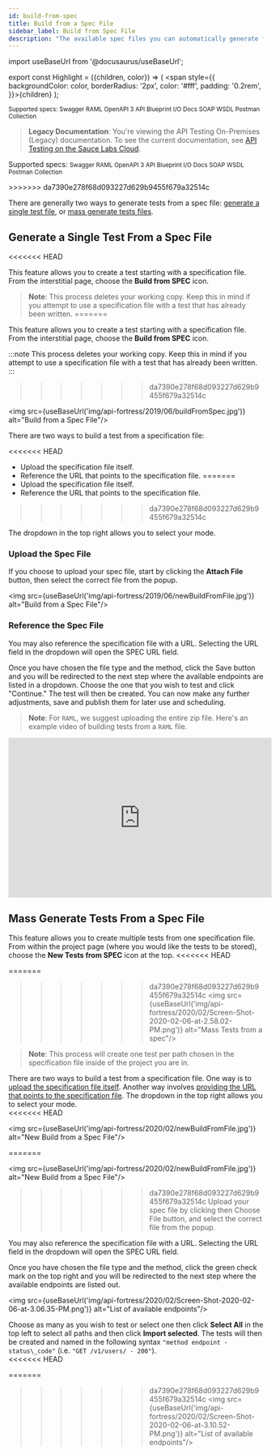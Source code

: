 ```yaml
---
id: build-from-spec
title: Build from a Spec File
sidebar_label: Build from Spec File
description: "The available spec files you can automatically generate from are: Swagger, RAML, OpenAPI 3, API Blueprint, I/O Docs, SOAP WSDL, and Postman Collection."
---
```


import useBaseUrl from '@docusaurus/useBaseUrl';

export const Highlight = ({children, color}) => ( <span style={{
      backgroundColor: color,
      borderRadius: '2px',
      color: '#fff',
      padding: '0.2rem',
    }}>{children}</span> );


<p><small>Supported specs: <Highlight color="#37b732">Swagger</Highlight> <Highlight color="#29d3fe">RAML</Highlight> <Highlight  color="#4e5b2e">OpenAPI 3</Highlight> <Highlight color="#9073d2">API Blueprint</Highlight> <Highlight color="#c3090c">I/O Docs</Highlight> <Highlight color="#025b9c">SOAP</Highlight> <Highlight color="#025b9c">WSDL</Highlight> <Highlight color="#ff6c37">Postman Collection</Highlight> </small></p>

>**Legacy Documentation**: You're viewing the API Testing On-Premises (Legacy) documentation. To see the current documentation, see [API Testing on the Sauce Labs Cloud](/api-testing/).

<p>Supported specs: <small><Highlight color="#37b732">Swagger</Highlight> <Highlight color="#29d3fe">RAML</Highlight> <Highlight  color="#4e5b2e">OpenAPI 3</Highlight> <Highlight color="#9073d2">API Blueprint</Highlight> <Highlight color="#c3090c">I/O Docs</Highlight> <Highlight color="#025b9c">SOAP</Highlight> <Highlight color="#025b9c">WSDL</Highlight> <Highlight color="#ff6c37">Postman Collection</Highlight> </small></p>
>>>>>>> da7390e278f68d093227d629b9455f679a32514c

There are generally two ways to generate tests from a spec file: [generate a single test file](#generate-a-single-test-from-a-spec-file), or [mass generate tests files](#mass-generate-tests-from-a-spec-file).

## Generate a Single Test From a Spec File
<<<<<<< HEAD

This feature allows you to create a test starting with a specification file. From the interstitial page, choose the __Build from SPEC__ icon.

>__Note__: This process deletes your working copy. Keep this in mind if you attempt to use a specification file with a test that has already been written.
=======

This feature allows you to create a test starting with a specification file. From the interstitial page, choose the __Build from SPEC__ icon.

:::note
This process deletes your working copy. Keep this in mind if you attempt to use a specification file with a test that has already been written.
:::
>>>>>>> da7390e278f68d093227d629b9455f679a32514c

<img src={useBaseUrl('img/api-fortress/2019/06/buildFromSpec.jpg')} alt="Build from a Spec File"/>

There are two ways to build a test from a specification file:

<<<<<<< HEAD
* Upload the specification file itself.
* Reference the URL that points to the specification file.
=======
* Upload the specification file itself.
* Reference the URL that points to the specification file.
>>>>>>> da7390e278f68d093227d629b9455f679a32514c

The dropdown in the top right allows you to select your mode.

### Upload the Spec File

If you choose to upload your spec file, start by clicking the __Attach File__ button, then select the correct file from the popup.

<img src={useBaseUrl('img/api-fortress/2019/06/newBuildFromFile.jpg')} alt="Build from a Spec File"/>

### Reference the Spec File

You may also reference the specification file with a URL. Selecting the URL field in the dropdown will open the SPEC URL field.

Once you have chosen the file type and the method, click the Save button and you will be redirected to the next step where the available endpoints are listed in a dropdown. Choose the one that you wish to test and click "Continue." The test will then be created. You can now make any further adjustments, save and publish them for later use and scheduling.

> __Note__: For `RAML`, we suggest uploading the entire zip file. Here's an example video of building tests from a `RAML` file.

<iframe width="520" height="315" src="https://apifortress.com/doc/wp-content/uploads/2017/03/Create-from-RAML.webm" frameborder="0" allow="accelerometer; autoplay; clipboard-write; encrypted-media; gyroscope; picture-in-picture" allowfullscreen></iframe>

## Mass Generate Tests From a Spec File  

This feature allows you to create multiple tests from one specification file. From within the project page (where you would like the tests to be stored), choose the __New Tests from SPEC__ icon at the top.
<<<<<<< HEAD

=======

>>>>>>> da7390e278f68d093227d629b9455f679a32514c
<img src={useBaseUrl('img/api-fortress/2020/02/Screen-Shot-2020-02-06-at-2.58.02-PM.png')} alt="Mass Tests from a spec"/>

> __Note__: This process will create one test per path chosen in the specification file inside of the project you are in.

There are two ways to build a test from a specification file. One way is to [upload the specification file itself](#upload-the-spec-file). Another way involves [providing the URL that points to the specification file](#reference-the-spec-file). The dropdown in the top right allows you to select your mode.  
<<<<<<< HEAD

<img src={useBaseUrl('img/api-fortress/2020/02/newBuildFromFile.jpg')} alt="New Build from a Spec File"/>

=======

<img src={useBaseUrl('img/api-fortress/2020/02/newBuildFromFile.jpg')} alt="New Build from a Spec File"/>

>>>>>>> da7390e278f68d093227d629b9455f679a32514c
Upload your spec file by clicking then Choose File button, and select the correct file from the popup.

You may also reference the specification file with a URL. Selecting the URL field in the dropdown will open the SPEC URL field.

Once you have chosen the file type and the method, click the green check mark on the top right and you will be redirected to the next step where the available endpoints are listed out.

<img src={useBaseUrl('img/api-fortress/2020/02/Screen-Shot-2020-02-06-at-3.06.35-PM.png')} alt="List of available endpoints"/>

Choose as many as you wish to test or select one then click __Select All__ in the top left to select all paths and then click __Import selected__. The tests will then be created and named in the following syntax `"method endpoint - status\_code"` (i.e. `"GET /v1/users/ - 200"`).  
<<<<<<< HEAD

=======

>>>>>>> da7390e278f68d093227d629b9455f679a32514c
<img src={useBaseUrl('img/api-fortress/2020/02/Screen-Shot-2020-02-06-at-3.10.52-PM.png')} alt="List of available endpoints"/>
